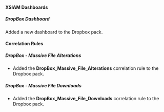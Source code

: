 #### XSIAM Dashboards
##### DropBox Dashboard
Added a new dashboard to the Dropbox pack.

#### Correlation Rules
##### DropBox - Massive File Alterations
- Added the **DropBox_Massive_File_Alterations** correlation rule to the Dropbox pack.
##### DropBox - Massive File Downloads
- Added the **DropBox_Massive_File_Downloads** correlation rule to the Dropbox pack.